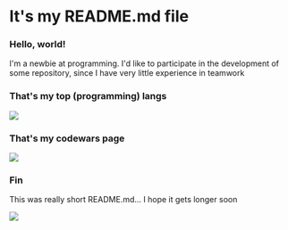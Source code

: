 # It's my README.md file

### Hello, world!
I'm a newbie at programming. I'd like to participate in the development of some repository, since I have very little experience in teamwork

### That's my top (programming) langs
[![](https://github-readme-stats.vercel.app/api/top-langs/?username=Auerd&layout=compact)](https://github.com/Auerd)

### That's my codewars page
[![](https://www.codewars.com/users/Auerd/badges/large)](https://www.codewars.com/users/Auerd)

### Fin
This was really short README.md... I hope it gets longer soon




![](https://ingliando.files.wordpress.com/2019/12/the-end.jpg)
